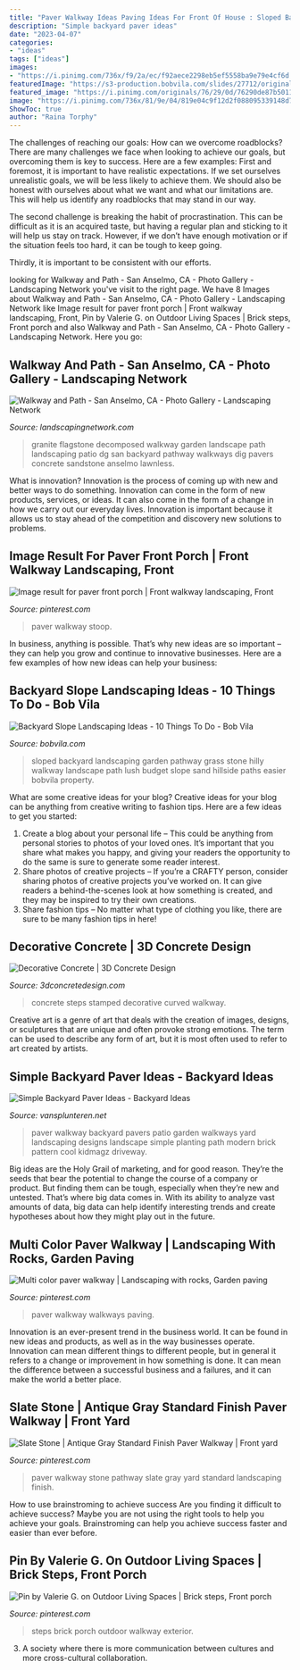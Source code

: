 ```yaml
---
title: "Paver Walkway Ideas Paving Ideas For Front Of House : Sloped Backyard Landscaping Garden Pathway Grass Stone Hilly Walkway Landscape Path Lush Budget Slope Sand Hillside Paths Easier Bobvila Property"
description: "Simple backyard paver ideas"
date: "2023-04-07"
categories:
- "ideas"
tags: ["ideas"]
images:
- "https://i.pinimg.com/736x/f9/2a/ec/f92aece2298eb5ef5558ba9e79e4cf6d.jpg"
featuredImage: "https://s3-production.bobvila.com/slides/27712/original/Sloped_Walkway.jpeg?1533304231"
featured_image: "https://i.pinimg.com/originals/76/29/0d/76290de87b5011fb3fef161ed7746e1b.jpg"
image: "https://i.pinimg.com/736x/81/9e/04/819e04c9f12d2f088095339148d77792.jpg"
ShowToc: true
author: "Raina Torphy"
---
```



The challenges of reaching our goals: How can we overcome roadblocks?
There are many challenges we face when looking to achieve our goals, but overcoming them is key to success. Here are a few examples:
First and foremost, it is important to have realistic expectations. If we set ourselves unrealistic goals, we will be less likely to achieve them. We should also be honest with ourselves about what we want and what our limitations are. This will help us identify any roadblocks that may stand in our way.

The second challenge is breaking the habit of procrastination. This can be difficult as it is an acquired taste, but having a regular plan and sticking to it will help us stay on track. However, if we don’t have enough motivation or if the situation feels too hard, it can be tough to keep going.

Thirdly, it is important to be consistent with our efforts.

	

		
looking for Walkway and Path - San Anselmo, CA - Photo Gallery - Landscaping Network you've visit to the right page. We have 8 Images about Walkway and Path - San Anselmo, CA - Photo Gallery - Landscaping Network like Image result for paver front porch | Front walkway landscaping, Front, Pin by Valerie G. on Outdoor Living Spaces | Brick steps, Front porch and also Walkway and Path - San Anselmo, CA - Photo Gallery - Landscaping Network. Here you go:
		
    
## Walkway And Path - San Anselmo, CA - Photo Gallery - Landscaping Network

<img loading=lazy src="https://images.landscapingnetwork.com/pictures/images/800x642Max/walkway-and-path_4/flagstone-and-decomposed-granite-dig-your-garden-landscape-design_3048.jpg" onerror="this.onerror=null;this.src='https://tse1.mm.bing.net/th?id=OIP.1bLNnfGEOAvu4yKyJM3tDQHaFj&amp;pid=15.1';" alt="Walkway and Path - San Anselmo, CA - Photo Gallery - Landscaping Network">

_Source: landscapingnetwork.com_

>granite flagstone decomposed walkway garden landscape path landscaping patio dg san backyard pathway walkways dig pavers concrete sandstone anselmo lawnless. 

	

What is innovation?
Innovation is the process of coming up with new and better ways to do something. Innovation can come in the form of new products, services, or ideas. It can also come in the form of a change in how we carry out our everyday lives. Innovation is important because it allows us to stay ahead of the competition and discovery new solutions to problems.

    
## Image Result For Paver Front Porch | Front Walkway Landscaping, Front

<img loading=lazy src="https://i.pinimg.com/736x/ca/66/57/ca665788240b96cfccbe1c0c33f202f0.jpg" onerror="this.onerror=null;this.src='https://tse4.mm.bing.net/th?id=OIP.xsvbHuQWiO0X0GeTP6AVFgHaJ4&amp;pid=15.1';" alt="Image result for paver front porch | Front walkway landscaping, Front">

_Source: pinterest.com_

>paver walkway stoop. 

	

In business, anything is possible. That’s why new ideas are so important – they can help you grow and continue to innovative businesses. Here are a few examples of how new ideas can help your business: 

    
## Backyard Slope Landscaping Ideas - 10 Things To Do - Bob Vila

<img loading=lazy src="https://s3-production.bobvila.com/slides/27712/original/Sloped_Walkway.jpeg?1533304231" onerror="this.onerror=null;this.src='https://tse4.mm.bing.net/th?id=OIP.IqMdaVGdv4q0xFJtEu89vAHaJ4&amp;pid=15.1';" alt="Backyard Slope Landscaping Ideas - 10 Things To Do - Bob Vila">

_Source: bobvila.com_

>sloped backyard landscaping garden pathway grass stone hilly walkway landscape path lush budget slope sand hillside paths easier bobvila property. 

	

What are some creative ideas for your blog?
Creative ideas for your blog can be anything from creative writing to fashion tips. Here are a few ideas to get you started: 
1) Create a blog about your personal life – This could be anything from personal stories to photos of your loved ones. It’s important that you share what makes you happy, and giving your readers the opportunity to do the same is sure to generate some reader interest. 
2) Share photos of creative projects – If you’re a CRAFTY person, consider sharing photos of creative projects you’ve worked on. It can give readers a behind-the-scenes look at how something is created, and they may be inspired to try their own creations. 
3) Share fashion tips – No matter what type of clothing you like, there are sure to be many fashion tips in here!

    
## Decorative Concrete | 3D Concrete Design

<img loading=lazy src="http://3dconcretedesign.com/wp-content/uploads/2012/04/curved-stamped-front-steps-768x1024.jpg" onerror="this.onerror=null;this.src='https://tse2.mm.bing.net/th?id=OIP.TNhcZp7cGvrxUmk10jx0yQHaJ4&amp;pid=15.1';" alt="Decorative Concrete | 3D Concrete Design">

_Source: 3dconcretedesign.com_

>concrete steps stamped decorative curved walkway. 

	

Creative art is a genre of art that deals with the creation of images, designs, or sculptures that are unique and often provoke strong emotions. The term can be used to describe any form of art, but it is most often used to refer to art created by artists.

    
## Simple Backyard Paver Ideas - Backyard Ideas

<img loading=lazy src="https://i.pinimg.com/originals/76/29/0d/76290de87b5011fb3fef161ed7746e1b.jpg" onerror="this.onerror=null;this.src='https://tse1.mm.bing.net/th?id=OIP.f8_PqbYKs6o30dWgV9PPNAHaLH&amp;pid=15.1';" alt="Simple Backyard Paver Ideas - Backyard Ideas">

_Source: vansplunteren.net_

>paver walkway backyard pavers patio garden walkways yard landscaping designs landscape simple planting path modern brick pattern cool kidmagz driveway. 

	

Big ideas are the Holy Grail of marketing, and for good reason. They’re the seeds that bear the potential to change the course of a company or product. But finding them can be tough, especially when they’re new and untested. That’s where big data comes in. With its ability to analyze vast amounts of data, big data can help identify interesting trends and create hypotheses about how they might play out in the future.

    
## Multi Color Paver Walkway | Landscaping With Rocks, Garden Paving

<img loading=lazy src="https://i.pinimg.com/736x/f9/2a/ec/f92aece2298eb5ef5558ba9e79e4cf6d.jpg" onerror="this.onerror=null;this.src='https://tse4.mm.bing.net/th?id=OIP.rhM84TR_MhxuQ2tGC2hEqAHaNK&amp;pid=15.1';" alt="Multi color paver walkway | Landscaping with rocks, Garden paving">

_Source: pinterest.com_

>paver walkway walkways paving. 

	

Innovation is an ever-present trend in the business world. It can be found in new ideas and products, as well as in the way businesses operate. Innovation can mean different things to different people, but in general it refers to a change or improvement in how something is done. It can mean the difference between a successful business and a failures, and it can make the world a better place.

    
## Slate Stone | Antique Gray Standard Finish Paver Walkway | Front Yard

<img loading=lazy src="https://i.pinimg.com/736x/81/9e/04/819e04c9f12d2f088095339148d77792.jpg" onerror="this.onerror=null;this.src='https://tse3.mm.bing.net/th?id=OIP.qkDM7ajNoG8WFa87KPyE0gAAAA&amp;pid=15.1';" alt="Slate Stone | Antique Gray Standard Finish Paver Walkway | Front yard">

_Source: pinterest.com_

>paver walkway stone pathway slate gray yard standard landscaping finish. 

	

How to use brainstroming to achieve success
Are you finding it difficult to achieve success? Maybe you are not using the right tools to help you achieve your goals. Brainstroming can help you achieve success faster and easier than ever before.

    
## Pin By Valerie G. On Outdoor Living Spaces | Brick Steps, Front Porch

<img loading=lazy src="https://i.pinimg.com/736x/39/e0/8a/39e08a6bf48c6f3754f6baf7181b53ad--front-walkway-front-steps.jpg" onerror="this.onerror=null;this.src='https://tse4.mm.bing.net/th?id=OIP.8lXptFX3DT7x_KAU38RNXgHaJ3&amp;pid=15.1';" alt="Pin by Valerie G. on Outdoor Living Spaces | Brick steps, Front porch">

_Source: pinterest.com_

>steps brick porch outdoor walkway exterior. 

	

3. A society where there is more communication between cultures and more cross-cultural collaboration. 


